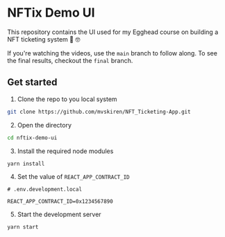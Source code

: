 # NFTix Demo UI

This repository contains the UI used for my Egghead course on building a NFT ticketing system 🥚 🤓

If you're watching the videos, use the `main` branch to follow along. To see the final results, checkout the `final` branch.

## Get started

1. Clone the repo to you local system

```bash
git clone https://github.com/mvskiren/NFT_Ticketing-App.git
```

2. Open the directory

```bash
cd nftix-demo-ui
```

3. Install the required node modules

```bash
yarn install
```

4. Set the value of `REACT_APP_CONTRACT_ID`

```env
# .env.development.local

REACT_APP_CONTRACT_ID=0x1234567890
```

5. Start the development server

```bash
yarn start
```
